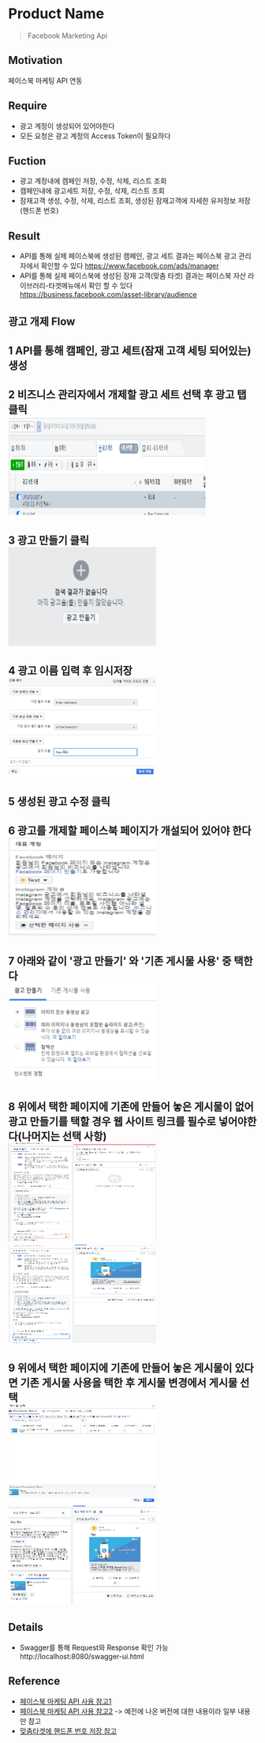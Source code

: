 # Product Name
> Facebook Marketing Api

## Motivation
페이스북 마케팅 API 연동

## Require
* 광고 계정이 생성되어 있어야한다
* 모든 요청은 광고 계정의 Access Token이 필요하다

## Fuction
* 광고 계정내에 캠페인 저장, 수정, 삭제, 리스트 조회
* 캠페인내에 광고세트 저장, 수정, 삭제, 리스트 조회
* 잠재고객 생성, 수정, 삭제, 리스트 조회, 생성된 잠재고객에 자세한 유저정보 저장(핸드폰 번호)

## Result
* API를 통해 실제 페이스북에 생성된 캠페인, 광고 세트 결과는 페이스북 광고 관리자에서 확인할 수 있다
https://www.facebook.com/ads/manager  
* API를 통해 실제 페이스북에 생성된 잠재 고객(맞춤 타겟) 결과는 페이스북 자산 라이브러리-타겟메뉴에서 확인 할 수 있다  
https://business.facebook.com/asset-library/audience  

## 광고 개제 Flow
**1** API를 통해 캠페인, 광고 세트(잠재 고객 세팅 되어있는) 생성  
---
**2** 비즈니스 관리자에서 개제할 광고 세트 선택 후 광고 탭 클릭  
<img src="/img/1.PNG" width="400" height="200">  
---
**3** 광고 만들기 클릭  
<img src="/img/2.PNG" width="300" height="200">  
---
**4** 광고 이름 입력 후 임시저장  
<img src="/img/3.PNG" width="300" height="200">  
---
**5** 생성된 광고 수정 클릭  
---
**6** 광고를 개제할 페이스북 페이지가 개설되어 있어야 한다  
<img src="/img/7.PNG" width="300" height="200">  
---
**7** 아래와 같이 '**광고 만들기**' 와 '**기존 게시물 사용**' 중 택한다  
<img src="/img/4.PNG" width="300" height="200">  
---
**8** 위에서 택한 페이지에 기존에 만들어 놓은 게시물이 없어**광고 만들기**를 택할 경우 웹 사이트 링크를 필수로 넣어야한다(나머지는 선택 사항)  
<img src="/img/5.PNG" width="300" height="200"><img src="/img/6.PNG" width="300" height="200">  
---  
**9** 위에서 택한 페이지에 기존에 만들어 놓은 게시물이 있다면 **기존 게시물 사용**을 택한 후 게시물 변경에서 게시물 선택  
<img src="/img/9.PNG" width="300" height="200"><img src="/img/8.PNG" width="300" height="200">  
---  

## Details
* Swagger를 통해 Request와 Response 확인 가능  
http://localhost:8080/swagger-ui.html

## Reference
* [페이스북 마케팅 API 사용 참고1](https://developers.facebook.com/docs/marketing-api/buying-api)  
* [페이스북 마케팅 API 사용 참고2](https://github.com/facebook/facebook-java-business-sdk) -> 예전에 나온 버전에 대한 내용이라 일부 내용만 참고  
* [맞춤타겟에 핸드폰 번호 저장 참고](https://github.com/15520528/fbapi/blob/455d5f1bc078a7911a76b4de91bebf89031c4750/src/main/java/facebook/FacebookCustomAudience.java)  
